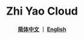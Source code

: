 <h1 align="center">
   Zhi Yao Cloud
</h1> 

<h4 align="center">
   <a href="https://gitee.com/isxcode">简体中文</a> ｜ <a href="https://github/isxcode">English</a>
</h4> 
